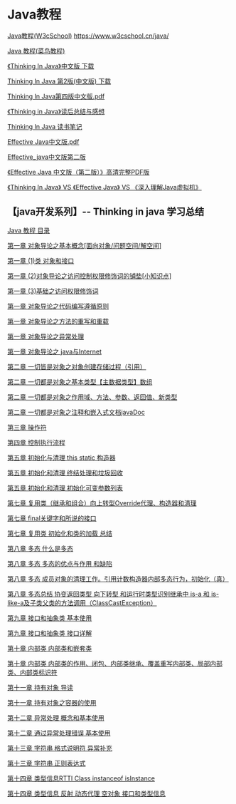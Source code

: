 Java教程
===

[Java教程(W3cSchool)](https://www.w3cschool.cn/java/)
https://www.w3cschool.cn/java/

[Java 教程(菜鸟教程)](http://www.runoob.com/java/java-tutorial.html)  

[《Thinking In Java》中文版 下载](http://download.csdn.net/download/ckb58/9868312)  

[Thinking In Java 第2版(中文版) 下载](http://download.csdn.net/download/vic_black/9297695)  

[Thinking In Java第四版中文版.pdf](http://download.csdn.net/download/tigerhunter83/4660418)  

[《Thinking in Java》读后总结与感想](http://blog.csdn.net/qq_28899635/article/details/54571356)  

[Thinking In Java 读书笔记](https://www.jianshu.com/p/89299fe00d4c)  

[Effective Java中文版.pdf](http://vdisk.weibo.com/s/u1O9xuyC0NRZ)  

[Effective_java中文版第二版](http://download.csdn.net/download/phhong/9994274)  

[《Effective Java 中文版（第二版）》高清完整PDF版](http://download.csdn.net/download/ysjian_pingcx/6844135)  

[《Thinking In Java》 VS 《Effective Java》 VS 《深入理解Java虚拟机》](http://blog.csdn.net/change_on/article/details/53192575)  

【java开发系列】-- Thinking in java 学习总结
---

[Java 教程 目录](http://blog.csdn.net/sinat_32955803/article/category/6308654/2)  

[第一章 对象导论之基本概念[面向对象/问题空间/解空间]](http://blog.csdn.net/sinat_32955803/article/details/51891930)  

[第一章 (1)类 对象和接口](http://blog.csdn.net/sinat_32955803/article/details/51931603)  

[第一章 (2)对象导论之访问控制权限修饰词的铺垫[小知识点]](http://blog.csdn.net/sinat_32955803/article/details/51945511)  

[第一章 (3)基础之访问权限修饰词](http://blog.csdn.net/sinat_32955803/article/details/51946294)  

[第一章 对象导论之代码编写遵循原则](http://blog.csdn.net/sinat_32955803/article/details/51945074)  

[第一章 对象导论之方法的重写和重载](http://blog.csdn.net/sinat_32955803/article/details/52015418)  

[第一章 对象导论之异常处理](http://blog.csdn.net/sinat_32955803/article/details/52015555)  

[第一章 对象导论之 java与Internet](http://blog.csdn.net/sinat_32955803/article/details/52016324) 

[第二章 一切皆是对象之对象创建存储过程（引用）](http://blog.csdn.net/sinat_32955803/article/details/52049765)  

[第二章 一切都是对象之基本类型【主数据类型】数组](http://blog.csdn.net/sinat_32955803/article/details/52068476)  

[第二章 一切都是对象之作用域、方法、参数、返回值、新类型](http://blog.csdn.net/sinat_32955803/article/details/52076812)  

[第二章 一切都是对象之注释和嵌入式文档javaDoc](http://blog.csdn.net/sinat_32955803/article/details/52077764)  

[第三章 操作符](http://blog.csdn.net/sinat_32955803/article/details/52088873)  

[第四章 控制执行流程](http://blog.csdn.net/sinat_32955803/article/details/52080207)  

[第五章 初始化与清理 this static 构造器](http://blog.csdn.net/sinat_32955803/article/details/52204421)  

[第五章 初始化和清理 终结处理和垃圾回收](http://blog.csdn.net/sinat_32955803/article/details/52204580)  

[第五章 初始化和清理 初始化可变参数列表](http://blog.csdn.net/sinat_32955803/article/details/52205240)  

[]()  

[第七章 复用类（继承和组合）向上转型Override代理、构造器和清理](http://blog.csdn.net/sinat_32955803/article/details/52214217)  

[第七章 final关键字和所说的接口](http://blog.csdn.net/sinat_32955803/article/details/52215514)  

[第七章 复用类 初始化和类的加载 总结](http://blog.csdn.net/sinat_32955803/article/details/52225157)  

[第八章 多态 什么是多态](http://blog.csdn.net/sinat_32955803/article/details/52234225)  

[第八章 多态 多态的优点与作用 和缺陷](http://blog.csdn.net/sinat_32955803/article/details/52244146)  

[第八章 多态 成员对象的清理工作。引用计数构造器内部多态行为，初始化（真）](http://blog.csdn.net/sinat_32955803/article/details/52245499)  

[第八章 多态总结 协变返回类型 向下转型 和运行时类型识别继承中 is-a 和 is-like-a及子类父类的方法调用（ClassCastException）](http://blog.csdn.net/sinat_32955803/article/details/52260363)  

[第九章 接口和抽象类 基本使用](http://blog.csdn.net/sinat_32955803/article/details/52266505)  

[第九章 接口和抽象类 接口详解](http://blog.csdn.net/sinat_32955803/article/details/52267049)  

[第十章 内部类 内部类和嵌套类](http://blog.csdn.net/sinat_32955803/article/details/52269195)  

[ 第十章 内部类 内部类的作用、闭包、内部类继承、覆盖重写内部类、局部内部类、内部类标识符](http://blog.csdn.net/sinat_32955803/article/details/52298564)  

[第十一章 持有对象 导读](http://blog.csdn.net/sinat_32955803/article/details/52304601)  

[第十一章 持有对象之容器的使用](http://blog.csdn.net/sinat_32955803/article/details/52312161)  

[第十二章 异常处理 概念和基本使用](http://blog.csdn.net/sinat_32955803/article/details/52356237)  

[第十二章 通过异常处理错误 基本使用](http://blog.csdn.net/sinat_32955803/article/details/52372452)  

[第十三章 字符串 格式说明符 异常补充](http://blog.csdn.net/sinat_32955803/article/details/52397455)  

[第十三章 字符串 正则表达式](http://blog.csdn.net/sinat_32955803/article/details/52418006)  

[第十四章 类型信息RTTI Class instanceof isInstance](http://blog.csdn.net/sinat_32955803/article/details/52456175)  

[第十四章 类型信息 反射 动态代理 空对象 接口和类型信息](http://blog.csdn.net/sinat_32955803/article/details/52512760)  

[]()  









